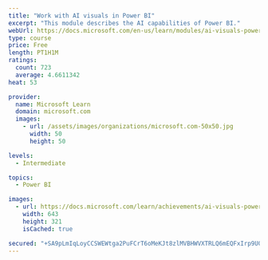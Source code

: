 ```yaml
---
title: "Work with AI visuals in Power BI"
excerpt: "This module describes the AI capabilities of Power BI."
webUrl: https://docs.microsoft.com/en-us/learn/modules/ai-visuals-power-bi/
type: course
price: Free
length: PT1H1M
ratings:
  count: 723
  average: 4.6611342
heat: 53

provider:
  name: Microsoft Learn
  domain: microsoft.com
  images:
    - url: /assets/images/organizations/microsoft.com-50x50.jpg
      width: 50
      height: 50

levels:
  - Intermediate

topics:
  - Power BI

images:
  - url: https://docs.microsoft.com/learn/achievements/ai-visuals-power-bi-social.png
    width: 643
    height: 321
    isCached: true

secured: "+SA9pLmIqLoyCCSWEWtga2PuFCrT6oMeKJt8zlMVBHWVXTRLQ6mEQFxIrp9U0hFLmkUoK7z3RuU0t1xi3H27Vk6CxtlBBft7ATyyddSghsXff1RDUfAC8mEqWVfQlZrpvxZcPj0vpbLTstKbL0gJFUOmfYEyPGFDnY7JR1eoiII94HnluJM3qBThUXQQcGMGZYqBiJeu3QdAtI2wvPeYoRW0+H12tD/HE4mqEco4aYoPHQscQd4rZQWHWAn6egBddpaS13OY8fpPzzAEZHc64Tdqz4Sz8O8BpA3hSIyW/6WPApA+tKI7pIOiHw4zPkk/yjTQ5TpQ5AB+0LE1NbpFyv0ghSVWEc/9F9421fXYsD1IJz1/uRz4pGZRDzM2J0KqpfSRDbzcy6WREUN3arVZdAbgP34CjWqmEl1+Tf0jZys=;HKcgoWONXrJh5BlOE5YFqA=="
---
```


